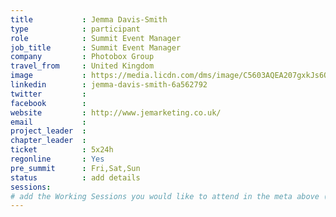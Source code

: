 ```yaml
---
title           : Jemma Davis-Smith
type            : participant
role            : Summit Event Manager
job_title       : Summit Event Manager
company         : Photobox Group
travel_from     : United Kingdom
image           : https://media.licdn.com/dms/image/C5603AQEA207gxkJs6Q/profile-displayphoto-shrink_200_200/0?e=1531958400&v=beta&t=Peo2c_4x_lv2f-0TzWzFoUhXX9MXxU1IPB8-V556wLU
linkedin        : jemma-davis-smith-6a562792
twitter         :
facebook        :
website         : http://www.jemarketing.co.uk/
email           :
project_leader  :
chapter_leader  :
ticket          : 5x24h
regonline       : Yes
pre_summit      : Fri,Sat,Sun
status          : add details
sessions:
# add the Working Sessions you would like to attend in the meta above (use the session's title) e.g. sessions (one per line): -Security Playbooks Diagrams -Hackathon Daily Sessions
---
```


<!-- put more details about participant here -->
